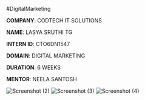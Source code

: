  #DigitalMarketing

**COMPANY**: CODTECH IT SOLUTIONS

**NAME**: LASYA SRUTHI TG

**INTERN ID**: CTO6DN1547

**DOMAIN**: DIGITAL MARKETING 

**DURATION**: 6 WEEKS 

**MENTOR**: NEELA SANTOSH

![Screenshot (2)](https://github.com/user-attachments/assets/e2098d8d-4996-4727-9630-b63bae1f4986)
![Screenshot (3)](https://github.com/user-attachments/assets/4f47f2f7-5855-47f5-ae9e-e2f44db556e9)
![Screenshot (4)](https://github.com/user-attachments/assets/6bd0b7a8-6b90-4603-9e2c-81cdea21deb4)
